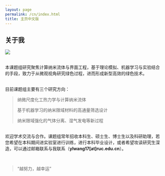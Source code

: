 ```yaml
---
layout: page
permalink: /cn/index.html
title: 主页中文版
---
```


## 关于我

<img src="https://ylwang17.github.io/images/wyls.jpg" class="floatpic">

<br>本课题组研究聚焦计算纳米流体与界面工程，基于理论模拟、机器学习与实验结合的手段，致力于从微观视角研究绿色过程，进而形成新型高效的绿色技术。

<br>目前课题组主要有三个研究方向：
<br>
> 纳微尺度化工热力学与计算纳米流体
>
> 基于机器学习的纳米限域材料的高通量筛选设计
>
> 纳米限域强化的气体分离、湿气发电等新过程
>
<br>欢迎学术交流与合作。课题组常年招收本科生、硕士生、博士生以及科研助理，若您希望在本科期间进实验室进行训练，进行本科毕业设计，或者希望攻读研究生深造，可以通过邮箱联系与我联系（**ylwang17[at]ruc.edu.cn**）。

<br>

> “越努力，越幸运”
